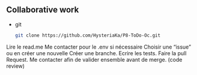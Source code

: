 <!-- Collaborative work -->
## Collaborative work

* git
  ```sh
  git clone https://github.com/HysteriaKa/P8-ToDo-Oc.git
  ```

Lire le read.me
Me contacter pour le .env si nécessaire
Choisir une “issue” ou en créer une nouvelle
Créer une branche.
Ecrire les tests.
Faire la pull Request.
Me contacter afin de valider ensemble avant de merge. (code review)
